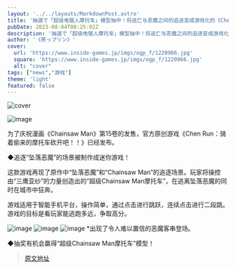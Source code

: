 ```yaml
---
layout: '../../layouts/MarkdownPost.astro'
title: '抽選で「超级电锯人摩托车」模型抽中！将逃亡与恶魔之间的追逐变成游戏化的《Chen走》免费公开'
pubDate: 2023-08-04T08:25:02Z
description: '抽選で「超级电锯人摩托车」模型抽中！将逃亡与恶魔之间的追逐变成游戏化的《Chen走》免费公开'
author: '《茶っプリン》'
cover:
  url: 'https://www.inside-games.jp/imgs/ogp_f/1220966.jpg'
  square: 'https://www.inside-games.jp/imgs/ogp_f/1220966.jpg'
  alt: "cover"
tags: ["news","游戏"]
theme: 'light'
featured: false
---
```


![cover](https://www.inside-games.jp/imgs/ogp_f/1220966.jpg)

![image](https://www.inside-games.jp/imgs/zoom/1220962.jpg)

为了庆祝漫画《Chainsaw Man》第15卷的发售，官方原创游戏《Chen Run：骑着偷来的摩托车砍开吧！！》已经发布。

◆追逐“坠落恶魔”的场景被制作成迷你游戏！

这款游戏再现了原作中“坠落恶魔”和“Chainsaw Man”的追逐场景。玩家将操控由“三鹰亚纱”的力量创造出的“超级Chainsaw Man摩托车”，在逃离坠落恶魔的同时在城市中狂奔。

游戏适用于智能手机平台，操作简单，通过点击进行跳跃，连续点击进行二段跳。游戏的目标是看玩家能逃跑多远，争取高分。

![image](https://www.inside-games.jp/imgs/zoom/1220960.jpg)
![image](https://www.inside-games.jp/imgs/zoom/1220961.jpg)
![image](https://www.inside-games.jp/imgs/zoom/1220963.jpg)
*出现了令人难以置信的恶魔客串登场。

◆抽奖有机会赢得“超级Chainsaw Man摩托车”模型！

>[原文地址](https://www.inside-games.jp/article/2023/08/04/147637.html)  
